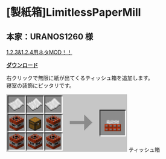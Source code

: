 # [製紙箱]LimitlessPaperMill
## 本家：URANOS1260 様
[1.2.3&1.2.4用ネタMOD！！](http://forum.minecraftuser.jp/viewtopic.php?f=13&t=1758&start=100#p32345)

[**ダウンロード**](https://github.com/eyeq/mod-1.11.2-LimitlessPaperMill/releases/download/1.0/1.11.2-LimitlessPaperMill-1.0.jar)

右クリックで無限に紙が出てくるティッシュ箱を追加します。  
寝室の装飾にピッタリです。  

<img src="https://github.com/eyeq/mod-1.11.2-LimitlessPaperMill/blob/master/screenshots/%E3%83%86%E3%83%83%E3%82%B7%E3%83%A5%E7%AE%B1(Tissue%20Box).png" width="320px">  
ティッシュ箱
